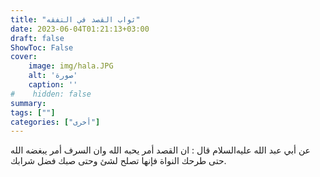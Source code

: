 ```yaml
---
title: "ثواب القصد في التفقه"
date: 2023-06-04T01:21:13+03:00
draft: false
ShowToc: False
cover:
    image: img/hala.JPG
    alt: 'صورة'
    caption: ''
#    hidden: false
summary: 
tags: [""]
categories: ["أخرى"]
---
```

عن أبي عبد الله عليه‌السلام
قال : ان القصد أمر يحبه الله وان السرف أمر يبغضه الله حتى طرحك
النواة فإنها تصلح لشئ وحتى صبك فضل شرابك.


